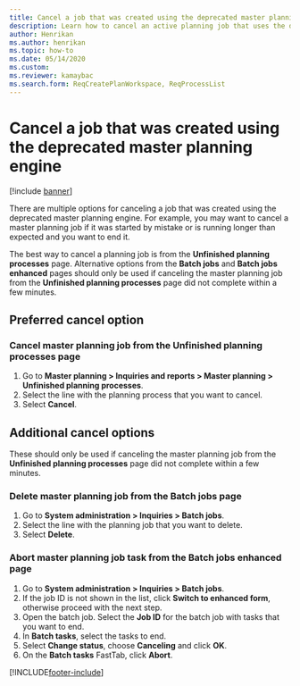 ```yaml
---
title: Cancel a job that was created using the deprecated master planning engine
description: Learn how to cancel an active planning job that uses the deprecated master planning engine with an outline on preferred cancel options.
author: Henrikan
ms.author: henrikan
ms.topic: how-to
ms.date: 05/14/2020
ms.custom: 
ms.reviewer: kamaybac
ms.search.form: ReqCreatePlanWorkspace, ReqProcessList
---
```


# Cancel a job that was created using the deprecated master planning engine

[!include [banner](../includes/banner.md)]

There are multiple options for canceling a job that was created using the deprecated master planning engine. For example, you may want to cancel a master planning job if it was started by mistake or is running longer than expected and you want to end it.

The best way to cancel a planning job is from  the **Unfinished planning processes** page. Alternative options from the **Batch jobs** and **Batch jobs enhanced** pages should only be used if canceling the master planning job from the **Unfinished planning processes** page did not complete within a few minutes.

## Preferred cancel option

### Cancel master planning job from the Unfinished planning processes page

1. Go to **Master planning > Inquiries and reports > Master planning > Unfinished planning processes**.
2. Select the line with the planning process that you want to cancel.
3. Select **Cancel**.

## Additional cancel options

These should only be used if canceling the master planning job from the **Unfinished planning processes** page did not complete within a few minutes.

### Delete master planning job from the **Batch jobs** page

1. Go to **System administration > Inquiries > Batch jobs**.
2. Select the line with the planning job that you want to delete.
3. Select **Delete**.

### Abort master planning job task from the **Batch jobs enhanced** page

1. Go to **System administration > Inquiries > Batch jobs**.
2. If the job ID is not shown in the list, click **Switch to enhanced form**, otherwise proceed with the next step.
3. Open the batch job. Select the **Job ID** for the batch job with tasks that you want to end.
4. In **Batch tasks**, select the tasks to end.
5. Select **Change status**, choose **Canceling** and click **OK**.
6. On the **Batch tasks** FastTab, click **Abort**.


[!INCLUDE[footer-include](../../includes/footer-banner.md)]
